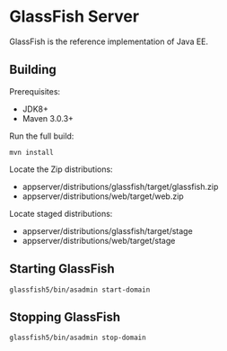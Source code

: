 GlassFish Server
=================

GlassFish is the reference implementation of Java EE.

Building
--------

Prerequisites:

* JDK8+
* Maven 3.0.3+

Run the full build:

`mvn install`

Locate the Zip distributions:
- appserver/distributions/glassfish/target/glassfish.zip
- appserver/distributions/web/target/web.zip

Locate staged distributions:
- appserver/distributions/glassfish/target/stage
- appserver/distributions/web/target/stage

Starting GlassFish
------------------

`glassfish5/bin/asadmin start-domain`

Stopping GlassFish
------------------

`glassfish5/bin/asadmin stop-domain`
